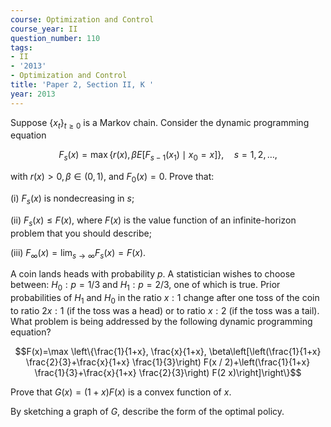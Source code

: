 ```yaml
---
course: Optimization and Control
course_year: II
question_number: 110
tags:
- II
- '2013'
- Optimization and Control
title: 'Paper 2, Section II, K '
year: 2013
---
```




Suppose $\left\{x_{t}\right\}_{t \geqslant 0}$ is a Markov chain. Consider the dynamic programming equation

$$F_{s}(x)=\max \left\{r(x), \beta E\left[F_{s-1}\left(x_{1}\right) \mid x_{0}=x\right]\right\}, \quad s=1,2, \ldots,$$

with $r(x)>0, \beta \in(0,1)$, and $F_{0}(x)=0$. Prove that:

(i) $F_{s}(x)$ is nondecreasing in $s$;

(ii) $F_{s}(x) \leqslant F(x)$, where $F(x)$ is the value function of an infinite-horizon problem that you should describe;

(iii) $F_{\infty}(x)=\lim _{s \rightarrow \infty} F_{s}(x)=F(x)$.

A coin lands heads with probability $p$. A statistician wishes to choose between: $H_{0}: p=1 / 3$ and $H_{1}: p=2 / 3$, one of which is true. Prior probabilities of $H_{1}$ and $H_{0}$ in the ratio $x: 1$ change after one toss of the coin to ratio $2 x: 1$ (if the toss was a head) or to ratio $x: 2$ (if the toss was a tail). What problem is being addressed by the following dynamic programming equation?

$$F(x)=\max \left\{\frac{1}{1+x}, \frac{x}{1+x}, \beta\left[\left(\frac{1}{1+x} \frac{2}{3}+\frac{x}{1+x} \frac{1}{3}\right) F(x / 2)+\left(\frac{1}{1+x} \frac{1}{3}+\frac{x}{1+x} \frac{2}{3}\right) F(2 x)\right]\right\}$$

Prove that $G(x)=(1+x) F(x)$ is a convex function of $x$.

By sketching a graph of $G$, describe the form of the optimal policy.